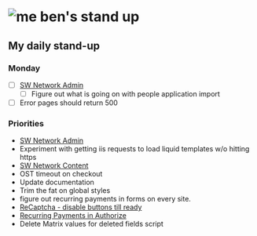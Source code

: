# ![me](https://avatars2.githubusercontent.com/u/5232044?s=50&v=4) ben's stand up

## My daily stand-up

### Monday

- [ ] [SW Network Admin](https://app.clickup.com/8537154/v/l/li/54890360?pr=12760709)
    - [ ]    Figure out what is going on with people application import
- [ ] Error pages should return 500

### Priorities 
    
- [SW Network Admin](https://app.clickup.com/8537154/v/l/li/54890360?pr=12760709)
- Experiment with getting iis requests to load liquid templates w/o hitting https
- [SW Network Content](https://app.clickup.com/8537154/v/l/li/54892353?pr=12760709)
- OST timeout on checkout
- Update documentation
- Trim the fat on global styles
- figure out recurring payments in forms on every site.
- [ReCaptcha - disable buttons till ready](https://projects.madebyspeak.com/#/tasks/17598281)
- [Recurring Payments in Authorize](https://projects.madebyspeak.com/#/tasks/16411534)
- Delete Matrix values for deleted fields script
